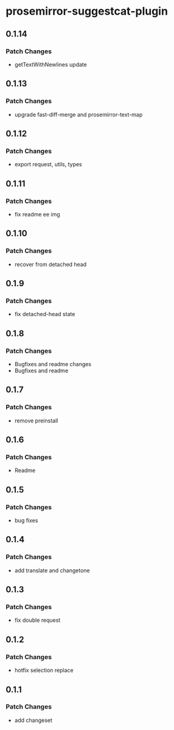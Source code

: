 # prosemirror-suggestcat-plugin

## 0.1.14

### Patch Changes

- getTextWithNewlines update

## 0.1.13

### Patch Changes

- upgrade fast-diff-merge and prosemirror-text-map

## 0.1.12

### Patch Changes

- export request, utils, types

## 0.1.11

### Patch Changes

- fix readme ee img

## 0.1.10

### Patch Changes

- recover from detached head

## 0.1.9

### Patch Changes

- fix detached-head state

## 0.1.8

### Patch Changes

- Bugfixes and readme changes
- Bugfixes and readme

## 0.1.7

### Patch Changes

- remove preinstall

## 0.1.6

### Patch Changes

- Readme

## 0.1.5

### Patch Changes

- bug fixes

## 0.1.4

### Patch Changes

- add translate and changetone

## 0.1.3

### Patch Changes

- fix double request

## 0.1.2

### Patch Changes

- hotfix selection replace

## 0.1.1

### Patch Changes

- add changeset
